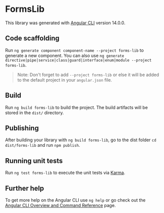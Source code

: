 # FormsLib

This library was generated with [Angular CLI](https://github.com/angular/angular-cli) version 14.0.0.

## Code scaffolding

Run `ng generate component component-name --project forms-lib` to generate a new component. You can also use `ng generate directive|pipe|service|class|guard|interface|enum|module --project forms-lib`.
> Note: Don't forget to add `--project forms-lib` or else it will be added to the default project in your `angular.json` file. 

## Build

Run `ng build forms-lib` to build the project. The build artifacts will be stored in the `dist/` directory.

## Publishing

After building your library with `ng build forms-lib`, go to the dist folder `cd dist/forms-lib` and run `npm publish`.

## Running unit tests

Run `ng test forms-lib` to execute the unit tests via [Karma](https://karma-runner.github.io).

## Further help

To get more help on the Angular CLI use `ng help` or go check out the [Angular CLI Overview and Command Reference](https://angular.io/cli) page.
